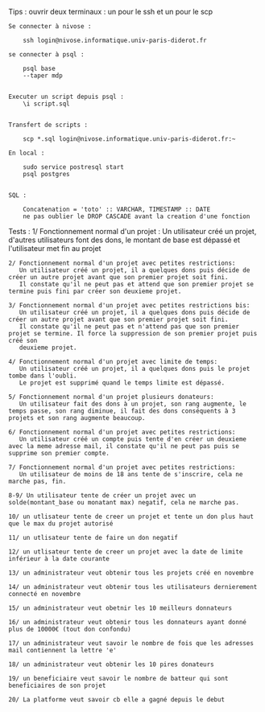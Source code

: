 Tips : 
    ouvrir deux terminaux : un pour le ssh et un pour le scp

    Se connecter à nivose : 

        ssh login@nivose.informatique.univ-paris-diderot.fr

    se connecter à psql :

        psql base
        --taper mdp


    Executer un script depuis psql :
        \i script.sql


    Transfert de scripts :

        scp *.sql login@nivose.informatique.univ-paris-diderot.fr:~

    En local :

        sudo service postresql start
        psql postgres


    SQL : 

        Concatenation = 'toto' :: VARCHAR, TIMESTAMP :: DATE
        ne pas oublier le DROP CASCADE avant la creation d'une fonction 



Tests :
    1/ Fonctionnement normal d'un projet : 
       Un utilisateur créé un projet, d'autres utilisateurs font des dons, le montant de base est dépassé et l'utilisateur met fin au projet
    
    2/ Fonctionnement normal d'un projet avec petites restrictions:
       Un utilisateur créé un projet, il a quelques dons puis décide de créer un autre projet avant que son premier projet soit fini.
       Il constate qu'il ne peut pas et attend que son premier projet se termine puis fini par créer son deuxieme projet.
    
    3/ Fonctionnement normal d'un projet avec petites restrictions bis:
       Un utilisateur créé un projet, il a quelques dons puis décide de créer un autre projet avant que son premier projet soit fini.
       Il constate qu'il ne peut pas et n'attend pas que son premier projet se termine. Il force la suppression de son premier projet puis créé son 
       deuxieme projet.

    4/ Fonctionnement normal d'un projet avec limite de temps:
       Un utilisateur créé un projet, il a quelques dons puis le projet tombe dans l'oubli.
       Le projet est supprimé quand le temps limite est dépassé.
    
    5/ Fonctionnement normal d'un projet plusieurs donateurs:
       Un utilisateur fait des dons à un projet, son rang augmente, le temps passe, son rang diminue, il fait des dons conséquents à 3 projets et son rang augmente beaucoup.

    6/ Fonctionnement normal d'un projet avec petites restrictions:
       Un utilisateur créé un compte puis tente d'en créer un deuxieme avec la meme adresse mail, il constate qu'il ne peut pas puis se supprime son premier compte.
    
    7/ Fonctionnement normal d'un projet avec petites restrictions:
       Un utilisateur de moins de 18 ans tente de s'inscrire, cela ne marche pas, fin.

    8-9/ Un utilisateur tente de créer un projet avec un solde(montant_base ou monatant max) negatif, cela ne marche pas.

    10/ un utlisateur tente de creer un projet et tente un don plus haut      que le max du projet autorisé

    11/ un utlisateur tente de faire un don negatif

    12/ un utlisateur tente de creer un projet avec la date de limite         inférieur à la date courante

    13/ un administrateur veut obtenir tous les projets créé en novembre

    14/ un administrateur veut obtenir tous les utilisateurs dernierement connecté en novembre

    15/ un administrateur veut obetnir les 10 meilleurs donnateurs

    16/ un administrateur veut obtenir tous les donnateurs ayant donné plus de 10000€ (tout don confondu)

    17/ un administrateur veut savoir le nombre de fois que les adresses mail contiennent la lettre 'e'

    18/ un administrateur veut obtenir les 10 pires donateurs

    19/ un beneficiaire veut savoir le nombre de batteur qui sont beneficiaires de son projet

    20/ La platforme veut savoir cb elle a gagné depuis le debut
